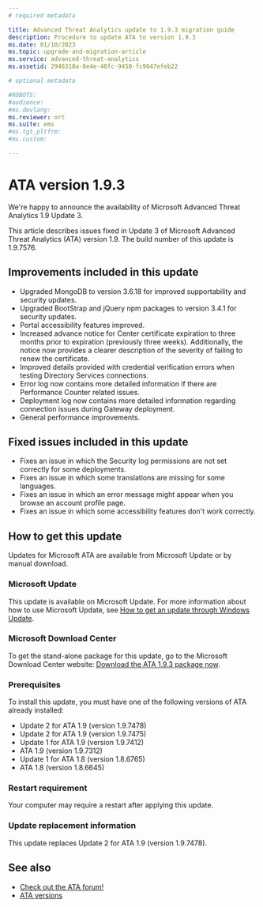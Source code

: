```yaml
---
# required metadata

title: Advanced Threat Analytics update to 1.9.3 migration guide
description: Procedure to update ATA to version 1.9.3
ms.date: 01/10/2023
ms.topic: upgrade-and-migration-article
ms.service: advanced-threat-analytics
ms.assetid: 2946310a-8e4e-48fc-9450-fc9647efeb22

# optional metadata

#ROBOTS:
#audience:
#ms.devlang:
ms.reviewer: ort
ms.suite: ems
#ms.tgt_pltfrm:
#ms.custom:

---
```


# ATA version 1.9.3

We're happy to announce the availability of Microsoft Advanced Threat Analytics 1.9 Update 3.

This article describes issues fixed in Update 3 of Microsoft Advanced Threat Analytics (ATA) version 1.9. The build number of this update is 1.9.7576.

## Improvements included in this update

- Upgraded MongoDB to version 3.6.18 for improved supportability and security updates.
- Upgraded BootStrap and jQuery npm packages to version 3.4.1 for security updates.
- Portal accessibility features improved.
- Increased advance notice for Center certificate expiration to three months prior to expiration (previously three weeks). Additionally, the notice now provides a clearer description of the severity of failing to renew the certificate.
- Improved details provided with credential verification errors when testing Directory Services connections.
- Error log now contains more detailed information if there are Performance Counter related issues.
- Deployment log now contains more detailed information regarding connection issues during Gateway deployment.
- General performance improvements.

## Fixed issues included in this update

- Fixes an issue in which the Security log permissions are not set correctly for some deployments.
- Fixes an issue in which some translations are missing for some languages.
- Fixes an issue in which an error message might appear when you browse an account profile page.
- Fixes an issue in which some accessibility features don't work correctly.

## How to get this update

Updates for Microsoft ATA are available from Microsoft Update or by manual download.

### Microsoft Update

This update is available on Microsoft Update. For more information about how to use Microsoft Update, see [How to get an update through Windows Update](https://support.microsoft.com/help/3067639).

### Microsoft Download Center

To get the stand-alone package for this update, go to the Microsoft Download Center website: [Download the ATA 1.9.3 package now](https://www.microsoft.com/download).

### Prerequisites

To install this update, you must have one of the following versions of ATA already installed:

- Update 2 for ATA 1.9 (version 1.9.7478)
- Update 2 for ATA 1.9 (version 1.9.7475)
- Update 1 for ATA 1.9 (version 1.9.7412)
- ATA 1.9 (version 1.9.7312)
- Update 1 for ATA 1.8 (version 1.8.6765)
- ATA 1.8 (version 1.8.6645)

### Restart requirement

Your computer may require a restart after applying this update.

### Update replacement information

This update replaces Update 2 for ATA 1.9 (version 1.9.7478).

## See also

- [Check out the ATA forum!](https://social.technet.microsoft.com/Forums/security/home?forum=mata)
- [ATA versions](ata-versions.md)
